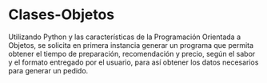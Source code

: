 # Clases-Objetos
Utilizando Python y las características de la Programación Orientada a Objetos, se solicita en primera instancia generar un programa que permita obtener el tiempo de preparación, recomendación y precio, según el sabor y el formato entregado por el usuario, para así obtener los datos necesarios para generar un pedido.
